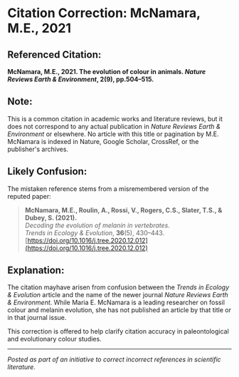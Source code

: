 # Citation Correction: McNamara, M.E., 2021


## Referenced Citation:
**McNamara, M.E., 2021. The evolution of colour in animals. *Nature Reviews Earth & Environment*, 2(9), pp.504–515.**

## Note:
This is a common citation in academic works and literature reviews, but it does not correspond to any actual publication in *Nature Reviews Earth & Environment* or elsewhere. No article with this title or pagination by M.E. McNamara is indexed in Nature, Google Scholar, CrossRef, or the publisher's archives.

## Likely Confusion:
The mistaken reference stems from a misremembered version of the reputed paper:

> **McNamara, M.E., Roulin, A., Rossi, V., Rogers, C.S., Slater, T.S., & Dubey, S. (2021).**  
> *Decoding the evolution of melanin in vertebrates.*  
> *Trends in Ecology & Evolution*, **36**(5), 430–443.  
> [https://doi.org/10.1016/j.tree.2020.12.012](https://doi.org/10.1016/j.tree.2020.12.012)

## Explanation:
The citation mayhave arisen from confusion between the *Trends in Ecology & Evolution* article and the name of the newer journal *Nature Reviews Earth & Environment*. While Maria E. McNamara is a leading researcher on fossil colour and melanin evolution, she has not published an article by that title or in that journal issue.

This correction is offered to help clarify citation accuracy in paleontological and evolutionary colour studies.

---

*Posted as part of an initiative to correct incorrect references in scientific literature.*
